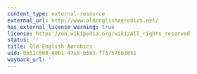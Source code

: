 ```yaml
---
content_type: external-resource
external_url: http://www.oldenglishaerobics.net/
has_external_license_warning: true
license: https://en.wikipedia.org/wiki/All_rights_reserved
status: ''
title: Old English Aerobics
uid: 0b51c608-88b1-4718-b563-ff57578b3851
wayback_url: ''
---
```

